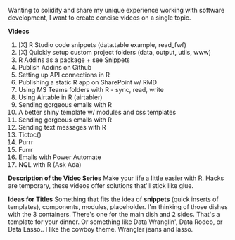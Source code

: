 Wanting to solidify and share my unique experience working with software development, I want to create concise videos on a single topic.  

**Videos**
1. [X] R Studio code snippets (data.table example, read_fwf)
2. [X] Quickly setup custom project folders (data, output, utils, www)
3. R Addins as a package + see Snippets
4. Publish Addins on Github
5. Setting up API connections in R
6. Publishing a static R app on SharePoint w/ RMD
7. Using MS Teams folders with R - sync, read, write
8. Using Airtable in R (airtabler)
9. Sending gorgeous emails with R
10. A better shiny template w/ modules and css templates
11. Sending gorgeous emails with R
12. Sending text messages with R
13. Tictoc()
14. Purrr
15. Furrr 
16. Emails with Power Automate
17. NQL with R (Ask Ada)

**Description of the Video Series**
Make your life a little easier with R.  Hacks are temporary, these videos offer solutions that'll stick like glue.

**Ideas for Titles**
Something that fits the idea of **snippets** (quick inserts of templates), components, modules, placeholder. I'm thinking of those dishes with the 3 containers.  There's one for the main dish and 2 sides.  That's a template for your dinner.
Or something like Data Wranglin', Data Rodeo, or Data Lasso.. I like the cowboy theme.  Wrangler jeans and lasso.  
